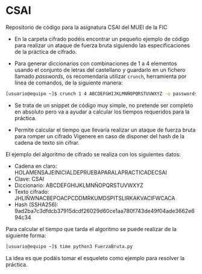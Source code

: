 # CSAI
Repositorio de código para la asignatura CSAI del MUEI de la FIC

* En la carpeta cifrado podéis encontrar un pequeño ejemplo de código para realizar un ataque de fuerza bruta siguiendo las especificaciones de la práctica de cifrado.

* Para generar diccionarios con combinaciones de 1 a 4 elementos usando el conjunto de letras del castellano y guardarlo en un fichero llamado *passwords*, os recomendaría utilizar `crunch`, herramienta por línea de comandos, de la siguiente manera:

```bash
[usuario@equipo ~]$ crunch 1 4 ABCDEFGHIJKLMNÑOPQRSTUVWXYZ -o passwords
```

* Se trata de un snippet de código muy simple, no pretende ser completo en absoluto pero va a ayudar a calcular los tiempos requeridos para la práctica.

* Permite calcular el tiempo que llevaría realizar un ataque de fuerza bruta para romper un cifrado Vigenere en caso de disponer del hash de la cadena de texto sin cifrar.

El ejemplo del algoritmo de cifrado se realiza con los siguientes datos:

* Cadena en claro: HOLAMENSAJEINICIALDEPRUEBAPARALAPRACTICADECSAI
* Clave: CSAI
* Diccionario: ABCDEFGHIJKLMNÑOPQRSTUVWXYZ
* Texto cifrado: JHLIÑWNACBEPOACPCDDMRKUMDSPITSLIRKAKVACIFWCACA
* Hash (SSHA256): 9ad2ba7c3dfdcb37915dcdf26029d60ce1aa780f743de49f04ade3662e694c34

Para calcular el tiempo que tarda el algoritmo se puede realizar de la siguiente forma:

```bash
[usuario@equipo ~]$ time python3 FuerzaBruta.py
```

La idea es que podáis tomar el esqueleto como ejemplo para resolver la práctica.